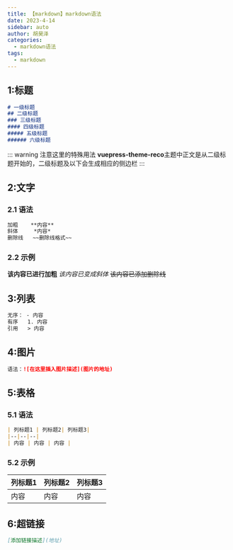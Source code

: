 ```yaml
---
title: 【markdown】markdown语法
date: 2023-4-14
sidebar: auto
author: 胡昊泽
categories:
  - markdown语法
tags:
  - markdown
---
```


## 1:标题
```markdown
# 一级标题
## 二级标题
### 三级标题
#### 四级标题
##### 五级标题
###### 六级标题
```
::: warning 注意这里的特殊用法
**vuepress-theme-reco**主题中正文是从二级标题开始的，二级标题及以下会生成相应的侧边栏
:::

## 2:文字
### 2.1 语法
```markdown
加粗    **内容**
斜体     *内容*
删除线   ~~删除线格式~~
```
### 2.2 示例
**该内容已进行加粗**
*该内容已变成斜体*
~~该内容已添加删除线~~

## 3:列表
```markdown
无序： - 内容
有序   1. 内容
引用   > 内容
```

## 4:图片
```markdown
语法：![在这里插入图片描述](图片的地址)
```

## 5:表格
### 5.1 语法
```markdown
| 列标题1 | 列标题2| 列标题3|
|--|--|--|
| 内容 | 内容 | 内容 |
```
### 5.2 示例
| 列标题1 | 列标题2| 列标题3|
|--|--|--|
| 内容 | 内容 | 内容 |

## 6:超链接
```markdown
[添加链接描述](地址)
```
